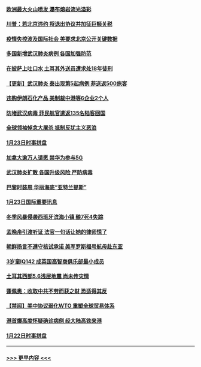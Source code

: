 #### [欧洲最大火山喷发 瀑布熔岩流光溢彩](../pages/prog202/a102760310.md?t=01250544) 
#### [川普：若北京违约 将退出协议并加征巨额关税](../pages/prog202/a102760250.md?t=01250544) 
#### [疫情失控波及国际社会 美要求北京公开关键数据](../pages/prog202/a102760245.md?t=01250544) 
#### [多国新增武汉肺炎病例 各国加强防范](../pages/prog202/a102760214.md?t=01250544) 
#### [在披萨上吐口水 土耳其外送员遭求处18年徒刑](../pages/prog202/a102759979.md?t=01250544) 
#### [【更新】武汉肺炎 泰出现第5起病例 菲送返500旅客](../pages/prog202/a102758911.md?t=01250544) 
#### [违购伊朗石化产品 美制裁中港等6企业2个人](../pages/prog202/a102759952.md?t=01250544) 
#### [防堵武汉病毒 菲民航官遣返135名陆客回国](../pages/prog202/a102759946.md?t=01250544) 
#### [全球领袖悼念大屠杀 抵制反犹主义恶浪](../pages/prog202/a102759678.md?t=01250544) 
#### [1月23日时事拼盘](../pages/prog202/a102759599.md?t=01250544) 
#### [加拿大逾万人请愿 禁华为参与5G](../pages/prog202/a102759553.md?t=01250544) 
#### [武汉肺炎扩散 各国升级风险 严防病毒](../pages/prog202/a102759400.md?t=01250544) 
#### [巴黎时装周 华丽海底“亚特兰提斯”](../pages/prog202/a102759217.md?t=01250544) 
#### [1月23日国际重要讯息](../pages/prog202/a102759199.md?t=01250544) 
#### [冬季风暴侵袭西班牙滨海小镇 酿7死4失踪](../pages/prog202/a102759119.md?t=01250544) 
#### [孟晚舟引渡听证 法官一句话让她的律师慌了](../pages/prog202/a102759060.md?t=01250544) 
#### [朝鲜扬言不遵守核试承诺 美军罗斯福号航母赴东亚](../pages/prog202/a102759001.md?t=01250544) 
#### [3岁童IQ142 成英国高智商俱乐部最小成员](../pages/prog202/a102758990.md?t=01250544) 
#### [土耳其西部5.6浅层地震 尚未传灾情](../pages/prog202/a102758903.md?t=01250544) 
#### [蓬佩奥：收取中共不劳而获之财 恐适得其反](../pages/prog202/a102758889.md?t=01250544) 
#### [【禁闻】美中协议弱化WTO 重塑全球贸易体系](../pages/prog202/a102758790.md?t=01250544) 
#### [港首爆高度怀疑确诊病例 经大陆高铁来港](../pages/prog202/a102758613.md?t=01250544) 
#### [1月22日时事拼盘](../pages/prog202/a102758615.md?t=01250544) 

----
#### [ >>> 更早内容 <<< ](../indexes/prog202-earlier.md)
